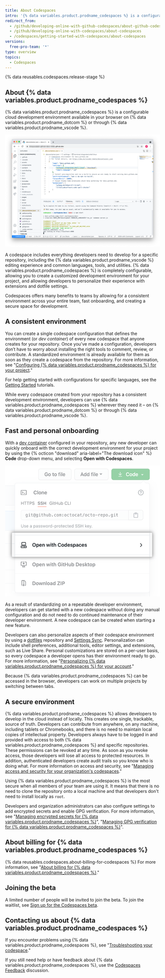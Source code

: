 ```yaml
---
title: About Codespaces
intro: '{% data variables.product.prodname_codespaces %} is a configurable online development environment, hosted by {% data variables.product.prodname_dotcom %} and powered by {% data variables.product.prodname_vscode %}, that allows you to develop entirely in the cloud.'
redirect_from:
  - /github/developing-online-with-github-codespaces/about-github-codespaces
  - /github/developing-online-with-codespaces/about-codespaces
  - /codespaces/getting-started-with-codespaces/about-codespaces
versions:
  free-pro-team: '*'
type: overview
topics:
  - Codespaces
---
```


{% data reusables.codespaces.release-stage %}

## About {% data variables.product.prodname_codespaces %}

{% data variables.product.prodname_codespaces %} is a configurable cloud development environment available in your browser on {% data variables.product.prodname_dotcom %} or through {% data variables.product.prodname_vscode %}. 

![An open codespace](/assets/images/help/codespaces/codespace-overview.png)

A codespace includes everything developers need to develop for a specific repository, including the {% data variables.product.prodname_vscode %} editing experience and common languages, tools, and utilities. {% data variables.product.prodname_codespaces %} is completely configurable, allowing you to create a customized development environment for your project, and allowing developers to personalize their experience with extensions and dotfile settings. 

Codespaces offers many benefits to teams by allowing for a consistent environment across your entire team, fast onboarding, and creating a secure space for development.

## A consistent environment

You can create a single codespace configuration that defines the environment (or _dev container_) of every new codespace that anyone creates for your repository. Once you've made a configuration, developers don’t have to worry about installing the right tools to comment, review, or contribute. A standardized environment is already available for them as soon as they create a codespace from the repository. For more information, see "[Configuring {% data variables.product.prodname_codespaces %} for your project](/github/developing-online-with-codespaces/configuring-codespaces-for-your-project)."

For help getting started with configurations for specific languages, see the [Getting Started](/codespaces/getting-started-with-codespaces) tutorials.

While every codespace created from your repository has a consistent development environment, developers can use {% data variables.product.prodname_codespaces %} wherever they need it – on {% data variables.product.prodname_dotcom %} or through {% data variables.product.prodname_vscode %}.

## Fast and personal onboarding

With a [dev container](/codespaces/setting-up-your-codespace/configuring-codespaces-for-your-project#about-dev-containers) configured in your repository, any new developer can quickly onboard with the correct development environment for your project by using the {% octicon "download" aria-label="The download icon" %} **Code** drop-down menu, and selecting **Open with Codespaces**.

![Open with Codespaces button](/assets/images/help/codespaces/open-with-codespaces-button.png)

As a result of standardizing on a repeatable developer environment, developers can get started with a new codespace without doing any manual configuration and do not need to do continued maintenance of their developer environment. A new codespace can be created when starting a new feature.

Developers can also personalize aspects of their codespace environment by using a [dotfiles](https://dotfiles.github.io/tutorials/) repository and [Settings Sync](https://code.visualstudio.com/docs/editor/settings-sync). Personalization can include shell preferences, additional tools, editor settings, and extensions, such as Live Share. Personal customizations are stored on a per-user basis, so every codespace a developer opens has their environment ready to go. For more information, see "[Personalizing {% data variables.product.prodname_codespaces %} for your account](/github/developing-online-with-codespaces/personalizing-codespaces-for-your-account)."

Because {% data variables.product.prodname_codespaces %} can be accessed in the browser, developers can work on multiple projects by switching between tabs.

## A secure environment

{% data variables.product.prodname_codespaces %} allows developers to develop in the cloud instead of locally. This creates one single, trackable, source of truth. Developers can contribute from anywhere, on any machine, including tablets or Chromebooks, and there is no need to maintain local copies of intellectual property. Developers always have to be logged in and provided with access to both {% data variables.product.prodname_codespaces %} and specific repositories. These permissions can be revoked at any time. As soon as you revoke access, those developers will lose all access to protected resources. In addition, authenticated developers create audit trails so you know who is doing what. For more information on access and security, see "[Managing access and security for your organization's codespaces](/codespaces/managing-codespaces-for-your-organization/managing-access-and-security-for-your-organizations-codespaces)."

Using {% data variables.product.prodname_codespaces %} is the most secure when all members of your team are using it. It means that there is no need to clone the repository onto a local machine and that developers don't need to install locally as `root`.

Developers and organization administrators can also configure settings to add encrypted secrets and enable GPG verification. For more information, see "[Managing encrypted secrets for {% data variables.product.prodname_codespaces %}](/github/developing-online-with-codespaces/managing-encrypted-secrets-for-codespaces)", "[Managing GPG verification for {% data variables.product.prodname_codespaces %}](/github/developing-online-with-codespaces/managing-gpg-verification-for-codespaces)".

## About billing for {% data variables.product.prodname_codespaces %}

{% data reusables.codespaces.about-billing-for-codespaces %} For more information, see "[About billing for {% data variables.product.prodname_codespaces %}](/github/developing-online-with-codespaces/about-billing-for-codespaces)."

## Joining the beta

A limited number of people will be invited to join the beta. To join the waitlist, see [Sign up for the Codespaces beta](https://github.com/features/codespaces/signup).

## Contacting us about {% data variables.product.prodname_codespaces %}

If you encounter problems using {% data variables.product.prodname_codespaces %}, see "[Troubleshooting your codespace](/github/developing-online-with-codespaces/troubleshooting-your-codespace)."

If you still need help or have feedback about {% data variables.product.prodname_codespaces %}, use the [Codespaces Feedback](https://github.com/github/feedback/discussions/categories/codespaces-feedback) discussion.
